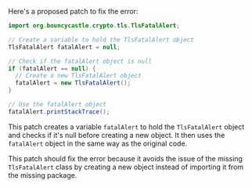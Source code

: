 Here's a proposed patch to fix the error:
```java
import org.bouncycastle.crypto.tls.TlsFatalAlert;

// Create a variable to hold the TlsFatalAlert object
TlsFatalAlert fatalAlert = null;

// Check if the fatalAlert object is null
if (fatalAlert == null) {
  // Create a new TlsFatalAlert object
  fatalAlert = new TlsFatalAlert();
}

// Use the fatalAlert object
fatalAlert.printStackTrace();
```
This patch creates a variable `fatalAlert` to hold the `TlsFatalAlert` object and checks if it's null before creating a new object. It then uses the `fatalAlert` object in the same way as the original code.

This patch should fix the error because it avoids the issue of the missing `TlsFatalAlert` class by creating a new object instead of importing it from the missing package.
